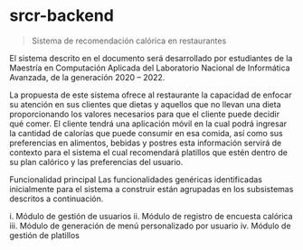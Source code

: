 # srcr-backend
> Sistema de recomendación calórica en restaurantes


El sistema descrito en el documento será desarrollado por estudiantes de la Maestría en Computación Aplicada del Laboratorio Nacional de Informática Avanzada, de la generación 2020 – 2022.

La propuesta de este sistema ofrece al restaurante la capacidad de enfocar su atención en sus clientes que dietas y aquellos que no llevan una dieta proporcionando los valores necesarios para que el cliente puede decidir qué comer. El cliente tendrá una aplicación móvil en la cual podrá ingresar la cantidad de calorías que puede consumir en esa comida, así como sus preferencias en alimentos, bebidas y postres esta información servirá de contexto para el sistema el cual recomendará platillos que estén dentro de su plan calórico y las preferencias del usuario.

  Funcionalidad principal
Las funcionalidades genéricas identificadas inicialmente para el sistema a construir están agrupadas en los subsistemas descritos a continuación.

i.	Módulo de gestión de usuarios
ii.	Módulo de registro de encuesta calórica
iii.	Módulo de generación de menú personalizado por usuario
iv.	Módulo de gestión de platillos
